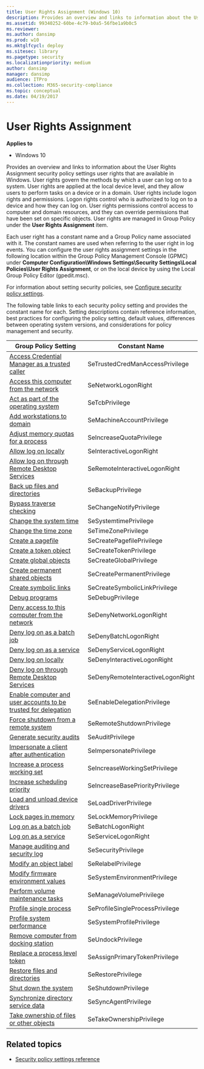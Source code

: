 ```yaml
---
title: User Rights Assignment (Windows 10)
description: Provides an overview and links to information about the User Rights Assignment security policy settings user rights that are available in Windows.
ms.assetid: 99340252-60be-4c79-b0a5-56fbe1a9b0c5
ms.reviewer: 
ms.author: dansimp
ms.prod: w10
ms.mktglfcycl: deploy
ms.sitesec: library
ms.pagetype: security
ms.localizationpriority: medium
author: dansimp
manager: dansimp
audience: ITPro
ms.collection: M365-security-compliance
ms.topic: conceptual
ms.date: 04/19/2017
---
```


# User Rights Assignment

**Applies to**
-   Windows 10

Provides an overview and links to information about the User Rights Assignment security policy settings user rights that are available in Windows.
User rights govern the methods by which a user can log on to a system. User rights are applied at the local device level, and they allow users to perform tasks on a device or in a domain. User rights include logon rights and permissions. Logon rights control who is authorized to log on to a device and how they can log on. User rights permissions control access to computer and domain resources, and they can override permissions that have been set on specific objects. User rights are managed in Group Policy under the **User Rights Assignment** item.

Each user right has a constant name and a Group Policy name associated with it. The constant names are used when referring to the user right in log events. You can configure the user rights assignment settings in the following location within the Group Policy Management Console (GPMC) under 
**Computer Configuration\\Windows Settings\\Security Settings\\Local Policies\\User Rights Assignment**, or on the local device by using the Local Group Policy Editor (gpedit.msc).

For information about setting security policies, see [Configure security policy settings](how-to-configure-security-policy-settings.md).

The following table links to each security policy setting and provides the constant name for each. Setting descriptions contain reference information, best practices for configuring the policy setting, default values, differences between operating system versions, and considerations for policy management and security.

| Group Policy Setting | Constant Name |
| - | - |
| [Access Credential Manager as a trusted caller](access-credential-manager-as-a-trusted-caller.md) | SeTrustedCredManAccessPrivilege| 
| [Access this computer from the network](access-this-computer-from-the-network.md) | SeNetworkLogonRight| 
| [Act as part of the operating system](act-as-part-of-the-operating-system.md) | SeTcbPrivilege| 
| [Add workstations to domain](add-workstations-to-domain.md) | SeMachineAccountPrivilege| 
| [Adjust memory quotas for a process](adjust-memory-quotas-for-a-process.md) | SeIncreaseQuotaPrivilege| 
| [Allow log on locally](allow-log-on-locally.md) | SeInteractiveLogonRight| 
| [Allow log on through Remote Desktop Services](allow-log-on-through-remote-desktop-services.md)| SeRemoteInteractiveLogonRight|
| [Back up files and directories](back-up-files-and-directories.md) | SeBackupPrivilege| 
| [Bypass traverse checking](bypass-traverse-checking.md) | SeChangeNotifyPrivilege| 
| [Change the system time](change-the-system-time.md) | SeSystemtimePrivilege| 
| [Change the time zone](change-the-time-zone.md) | SeTimeZonePrivilege| 
| [Create a pagefile](create-a-pagefile.md) | SeCreatePagefilePrivilege| 
| [Create a token object](create-a-token-object.md) | SeCreateTokenPrivilege| 
| [Create global objects](create-global-objects.md) | SeCreateGlobalPrivilege| 
| [Create permanent shared objects](create-permanent-shared-objects.md) | SeCreatePermanentPrivilege| 
| [Create symbolic links](create-symbolic-links.md) | SeCreateSymbolicLinkPrivilege| 
| [Debug programs](debug-programs.md) | SeDebugPrivilege| 
| [Deny access to this computer from the network](deny-access-to-this-computer-from-the-network.md)| SeDenyNetworkLogonRight |
| [Deny log on as a batch job](deny-log-on-as-a-batch-job.md) | SeDenyBatchLogonRight| 
| [Deny log on as a service](deny-log-on-as-a-service.md) | SeDenyServiceLogonRight |
| [Deny log on locally](deny-log-on-locally.md) | SeDenyInteractiveLogonRight| 
| [Deny log on through Remote Desktop Services](deny-log-on-through-remote-desktop-services.md)| SeDenyRemoteInteractiveLogonRight| 
| [Enable computer and user accounts to be trusted for delegation](enable-computer-and-user-accounts-to-be-trusted-for-delegation.md)| SeEnableDelegationPrivilege| 
| [Force shutdown from a remote system](force-shutdown-from-a-remote-system.md) | SeRemoteShutdownPrivilege| 
| [Generate security audits](generate-security-audits.md) | SeAuditPrivilege| 
| [Impersonate a client after authentication](impersonate-a-client-after-authentication.md)| SeImpersonatePrivilege| 
| [Increase a process working set](increase-a-process-working-set.md) | SeIncreaseWorkingSetPrivilege| 
| [Increase scheduling priority](increase-scheduling-priority.md) | SeIncreaseBasePriorityPrivilege| 
| [Load and unload device drivers](load-and-unload-device-drivers.md) | SeLoadDriverPrivilege| 
| [Lock pages in memory](lock-pages-in-memory.md) | SeLockMemoryPrivilege| 
| [Log on as a batch job](log-on-as-a-batch-job.md) | SeBatchLogonRight| 
| [Log on as a service](log-on-as-a-service.md) | SeServiceLogonRight| 
| [Manage auditing and security log](manage-auditing-and-security-log.md)| SeSecurityPrivilege| 
| [Modify an object label](modify-an-object-label.md) | SeRelabelPrivilege| 
| [Modify firmware environment values](modify-firmware-environment-values.md)| SeSystemEnvironmentPrivilege| 
| [Perform volume maintenance tasks](perform-volume-maintenance-tasks.md) | SeManageVolumePrivilege| 
| [Profile single process](profile-single-process.md) | SeProfileSingleProcessPrivilege| 
| [Profile system performance](profile-system-performance.md) | SeSystemProfilePrivilege| 
| [Remove computer from docking station](remove-computer-from-docking-station.md) | SeUndockPrivilege| 
| [Replace a process level token](replace-a-process-level-token.md) | SeAssignPrimaryTokenPrivilege| 
| [Restore files and directories](restore-files-and-directories.md) | SeRestorePrivilege |
| [Shut down the system](shut-down-the-system.md) | SeShutdownPrivilege| 
| [Synchronize directory service data](synchronize-directory-service-data.md)| SeSyncAgentPrivilege| 
| [Take ownership of files or other objects](take-ownership-of-files-or-other-objects.md) | SeTakeOwnershipPrivilege| 
 
## Related topics

- [Security policy settings reference](security-policy-settings-reference.md)
